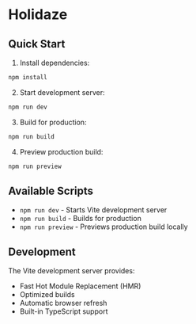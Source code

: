 # Holidaze



## Quick Start

1. Install dependencies:
```bash
npm install
```

2. Start development server:
```bash
npm run dev
```

3. Build for production:
```bash
npm run build
```

4. Preview production build:
```bash
npm run preview
```

## Available Scripts

- `npm run dev` - Starts Vite development server
- `npm run build` - Builds for production
- `npm run preview` - Previews production build locally


## Development

The Vite development server provides:
- Fast Hot Module Replacement (HMR)
- Optimized builds
- Automatic browser refresh
- Built-in TypeScript support 
